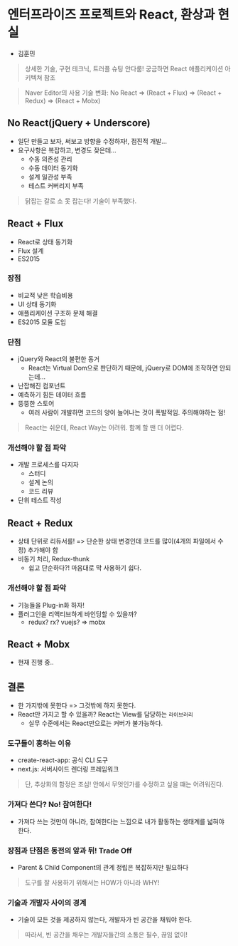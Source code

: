 # 엔터프라이즈 프로젝트와 React, 환상과 현실
- 김훈민

> 상세한 기술, 구현 테크닉, 트러플 슈팅 안다룸! 궁금하면 React 애플리케이션 아키텍쳐 참조

> Naver Editor의 사용 기술 변화: No React => (React + Flux) => (React + Redux) => (React + Mobx)

## No React(jQuery + Underscore)
- 일단 만들고 보자, 써보고 방향을 수정하자!, 점진적 개발...
- 요구사항은 복잡하고, 변경도 잦은데...
  - 수동 의존성 관리
  - 수동 데이터 동기화
  - 설계 일관성 부족
  - 테스트 커버리지 부족

> 닭잡는 갈로 소 못 잡는다! 기술이 부족했다.

## React + Flux
- React로 상태 동기화
- Flux 설계
- ES2015

### 장점
- 비교적 낮은 학습비용
- UI 상태 동기화
- 애플리케이션 구조하 문제 해결
- ES2015 모듈 도입

### 단점
- jQuery와 React의 불편한 동거
  - React는 Virtual Dom으로 판단하기 때문에, jQuery로 DOM에 조작하면 안되는데...
- 난잡해진 컴포넌트
- 예측하기 힘든 데이터 흐름
- 뚱뚱한 스토어
  - 여러 사람이 개발하면 코드의 양이 늘어나는 것이 폭발적임. 주의해야하는 점!

> React는 쉬운데, React Way는 어려워. 함꼐 할 땐 더 어렵다.

### 개선해야 할 점 파악
- 개발 프로세스를 다지자
  - 스터디
  - 설계 논의
  - 코드 리뷰
- 단위 테스트 작성

## React + Redux
- 상태 단위로 리듀서를! => 단순한 상태 변경인데 코드를 많이(4개의 파일에서 수정) 추가해야 함
- 비동기 처리, Redux-thunk
  - 쉽고 단순하다?! 마음대로 막 사용하기 쉽다.

### 개선해야 할 점 파악
- 기능들을 Plug-in화 하자!
- 플러그인을 리액티브하게 바인딩할 수 있을까?
  - redux? rx? vuejs? => mobx

## React + Mobx
- 현재 진행 중..

## 결론
- 한 가지밖에 못한다 => 그것밖에 하지 못한다.
- React만 가지고 할 수 있을까? React는 View를 담당하는 `라이브러리`
  - 실무 수준에서는 React만으로는 커버가 불가능하다.

### 도구들이 흥하는 이유
- create-react-app: 공식 CLI 도구
- next.js: 서버사이드 렌더링 프레임워크

> 단, 추상화의 함정은 조심! 안에서 무엇인가를 수정하고 싶을 떄는 어려워진다.

### 가져다 쓴다? No! 참여한다!
- 가져다 쓰는 것만이 아니라, 참여한다는 느낌으로 내가 활동하는 생태계를 넓혀야 한다.

### 장점과 단점은 동전의 앞과 뒤! Trade Off
- Parent & Child Component의 관계 정립은 복잡하지만 필요하다

> 도구를 잘 사용하기 위해서는 HOW가 아니라 WHY!

### 기술과 개발자 사이의 경계
- 기술이 모든 것을 제공하지 않는다, 개발자가 빈 공간을 채워야 한다.

> 따라서, 빈 공간을 채우는 개발자들간의 소통은 필수, 끊임 없이!
